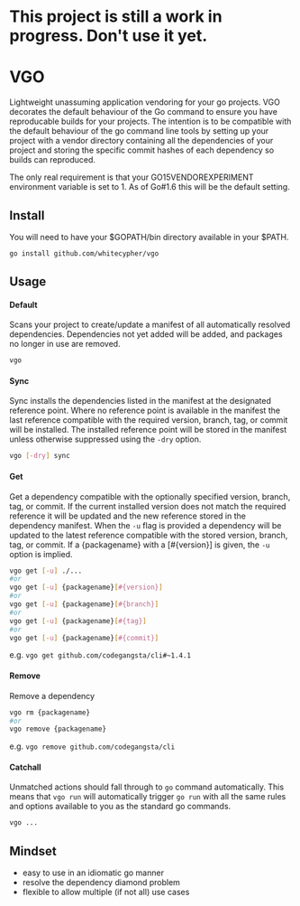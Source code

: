 This project is still a work in progress. Don't use it yet.
===========================================================

VGO
===

Lightweight unassuming application vendoring for your go projects. VGO decorates the default behaviour of the Go command to ensure you have reproducable builds for your projects. The intention is to be compatible with the default behaviour of the go command line tools by setting up your project with a vendor directory containing all the dependencies of your project and storing the specific commit hashes of each dependency so builds can reproduced.

The only real requirement is that your GO15VENDOREXPERIMENT environment variable is set to 1. As of Go#1.6 this will be the default setting.

Install
-------

You will need to have your $GOPATH/bin directory available in your $PATH.

```sh
go install github.com/whitecypher/vgo
```

Usage
-----

#### Default

Scans your project to create/update a manifest of all automatically resolved dependencies. Dependencies not yet added will be added, and packages no longer in use are removed.

```sh
vgo
```

#### Sync

Sync installs the dependencies listed in the manifest at the designated reference point. Where no reference point is available in the manifest the last reference compatible with the required version, branch, tag, or commit will be installed. The installed reference point will be stored in the manifest unless otherwise suppressed using the `-dry` option.

```sh
vgo [-dry] sync
```

#### Get

Get a dependency compatible with the optionally specified version, branch, tag, or commit. If the current installed version does not match the required reference it will be updated and the new reference stored in the dependency manifest. When the `-u` flag is provided a dependency will be updated to the latest reference compatible with the stored version, branch, tag, or commit. If a {packagename} with a [#{version}] is given, the `-u` option is implied.

```sh
vgo get [-u] ./...
#or
vgo get [-u] {packagename}[#{version}]
#or
vgo get [-u] {packagename}[#{branch}]
#or
vgo get [-u] {packagename}[#{tag}]
#or
vgo get [-u] {packagename}[#{commit}]
```

e.g. `vgo get github.com/codegangsta/cli#~1.4.1`

#### Remove

Remove a dependency

```sh
vgo rm {packagename}
#or
vgo remove {packagename}
```

e.g. `vgo remove github.com/codegangsta/cli`

#### Catchall

Unmatched actions should fall through to `go` command automatically. This means that `vgo run` will automatically trigger `go run` with all the same rules and options available to you as the standard go commands.

```sh
vgo ...
```

Mindset
-------

-	easy to use in an idiomatic go manner
-	resolve the dependency diamond problem
-	flexible to allow multiple (if not all) use cases
